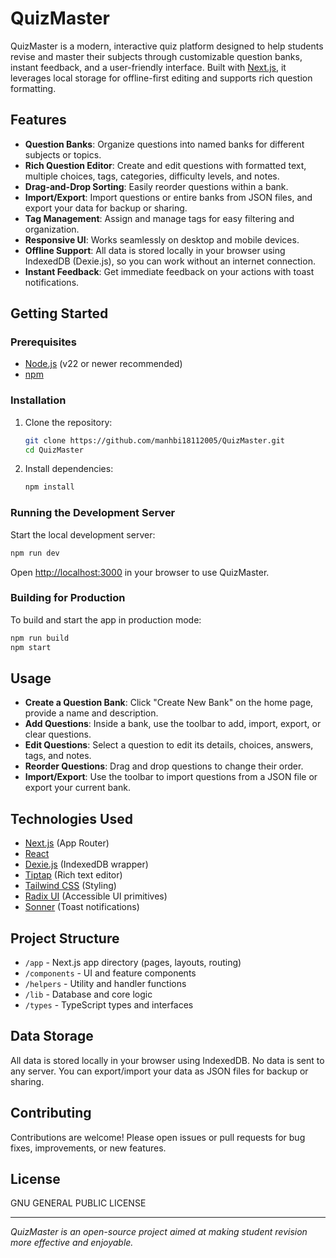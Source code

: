 # QuizMaster

QuizMaster is a modern, interactive quiz platform designed to help students revise and master their subjects through customizable question banks, instant feedback, and a user-friendly interface. Built with [Next.js](https://nextjs.org), it leverages local storage for offline-first editing and supports rich question formatting.

## Features

- **Question Banks**: Organize questions into named banks for different subjects or topics.
- **Rich Question Editor**: Create and edit questions with formatted text, multiple choices, tags, categories, difficulty levels, and notes.
- **Drag-and-Drop Sorting**: Easily reorder questions within a bank.
- **Import/Export**: Import questions or entire banks from JSON files, and export your data for backup or sharing.
- **Tag Management**: Assign and manage tags for easy filtering and organization.
- **Responsive UI**: Works seamlessly on desktop and mobile devices.
- **Offline Support**: All data is stored locally in your browser using IndexedDB (Dexie.js), so you can work without an internet connection.
- **Instant Feedback**: Get immediate feedback on your actions with toast notifications.

## Getting Started

### Prerequisites

- [Node.js](https://nodejs.org/) (v22 or newer recommended)
- [npm](https://www.npmjs.com/)

### Installation

1. Clone the repository:

   ```bash
   git clone https://github.com/manhbi18112005/QuizMaster.git
   cd QuizMaster
   ```

2. Install dependencies:

   ```bash
   npm install
   ```

### Running the Development Server

Start the local development server:

```bash
npm run dev
```

Open [http://localhost:3000](http://localhost:3000) in your browser to use QuizMaster.

### Building for Production

To build and start the app in production mode:

```bash
npm run build
npm start
```

## Usage

- **Create a Question Bank**: Click "Create New Bank" on the home page, provide a name and description.
- **Add Questions**: Inside a bank, use the toolbar to add, import, export, or clear questions.
- **Edit Questions**: Select a question to edit its details, choices, answers, tags, and notes.
- **Reorder Questions**: Drag and drop questions to change their order.
- **Import/Export**: Use the toolbar to import questions from a JSON file or export your current bank.

## Technologies Used

- [Next.js](https://nextjs.org/) (App Router)
- [React](https://react.dev/)
- [Dexie.js](https://dexie.org/) (IndexedDB wrapper)
- [Tiptap](https://tiptap.dev/) (Rich text editor)
- [Tailwind CSS](https://tailwindcss.com/) (Styling)
- [Radix UI](https://www.radix-ui.com/) (Accessible UI primitives)
- [Sonner](https://sonner.emilkowal.ski/) (Toast notifications)

## Project Structure

- `/app` - Next.js app directory (pages, layouts, routing)
- `/components` - UI and feature components
- `/helpers` - Utility and handler functions
- `/lib` - Database and core logic
- `/types` - TypeScript types and interfaces

## Data Storage

All data is stored locally in your browser using IndexedDB. No data is sent to any server. You can export/import your data as JSON files for backup or sharing.

## Contributing

Contributions are welcome! Please open issues or pull requests for bug fixes, improvements, or new features.

## License

GNU GENERAL PUBLIC LICENSE

---

*QuizMaster is an open-source project aimed at making student revision more effective and enjoyable.*
